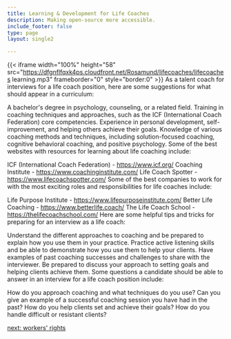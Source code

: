```yaml
---
title: Learning & Development for Life Coaches
description: Making open-source more accessible.
include_footer: false
type: page
layout: single2

---
```


{{< iframe width="100%" height="58" src="https://dfgnflfqxk4ps.cloudfront.net/Rosamund/lifecoaches/lifecoaches learning.mp3" frameborder="0" style="border:0" >}}
As a talent coach for interviews for a life coach position, here are some suggestions for what should appear in a curriculum:

A bachelor's degree in psychology, counseling, or a related field.
Training in coaching techniques and approaches, such as the ICF (International Coach Federation) core competencies.
Experience in personal development, self-improvement, and helping others achieve their goals.
Knowledge of various coaching methods and techniques, including solution-focused coaching, cognitive behavioral coaching, and positive psychology.
Some of the best websites with resources for learning about life coaching include:

ICF (International Coach Federation) - https://www.icf.org/
Coaching Institute - https://www.coachinginstitute.com/
Life Coach Spotter - https://www.lifecoachspotter.com/
Some of the best companies to work for with the most exciting roles and responsibilities for life coaches include:

Life Purpose Institute - https://www.lifepurposeinstitute.com/
Better Life Coaching - https://www.betterlife.coach/
The Life Coach School - https://thelifecoachschool.com/
Here are some helpful tips and tricks for preparing for an interview as a life coach:

Understand the different approaches to coaching and be prepared to explain how you use them in your practice.
Practice active listening skills and be able to demonstrate how you use them to help your clients.
Have examples of past coaching successes and challenges to share with the interviewer.
Be prepared to discuss your approach to setting goals and helping clients achieve them.
Some questions a candidate should be able to answer in an interview for a life coach position include:

How do you approach coaching and what techniques do you use?
Can you give an example of a successful coaching session you have had in the past?
How do you help clients set and achieve their goals?
How do you handle difficult or resistant clients?


<a href="https://workdojos.com/lifecoaches/rights">next: workers' rights</a>
